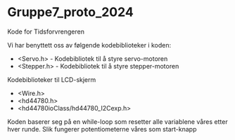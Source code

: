 # Gruppe7_proto_2024
Kode for Tidsforvrengeren 

Vi har benyttett oss av følgende kodebiblioteker i koden: 
- <Servo.h> - Kodebibliotek til å styre servo-motoren
- <Stepper.h> - Kodebibliotek til å styre stepper-motoren

Kodebiblioteker til LCD-skjerm 
- <Wire.h>
- <hd44780.h>                        
- <hd44780ioClass/hd44780_I2Cexp.h>

Koden baserer seg på en while-loop som resetter alle variablene våres etter hver runde. Slik fungerer potentiometerne våres som start-knapp
